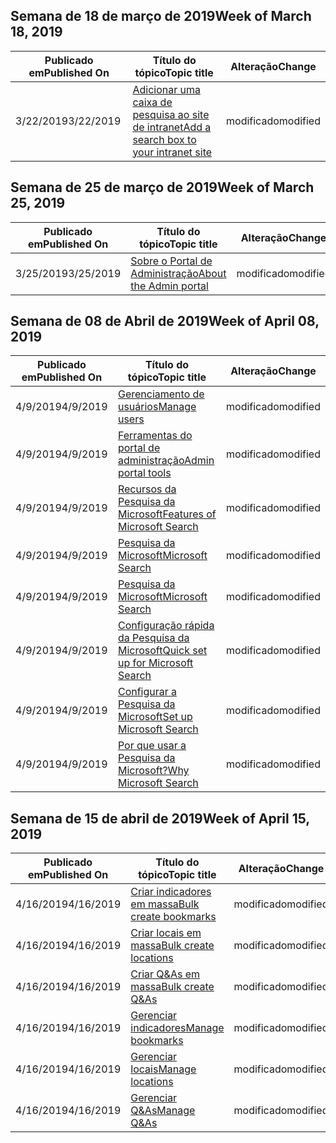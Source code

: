 <!-- This file is generated automatically each week. Changes made to this file will be overwritten.-->




## <a name="week-of-march-18-2019"></a><span data-ttu-id="3b60b-101">Semana de 18 de março de 2019</span><span class="sxs-lookup"><span data-stu-id="3b60b-101">Week of March 18, 2019</span></span>


| <span data-ttu-id="3b60b-102">Publicado em</span><span class="sxs-lookup"><span data-stu-id="3b60b-102">Published On</span></span> |<span data-ttu-id="3b60b-103">Título do tópico</span><span class="sxs-lookup"><span data-stu-id="3b60b-103">Topic title</span></span> | <span data-ttu-id="3b60b-104">Alteração</span><span class="sxs-lookup"><span data-stu-id="3b60b-104">Change</span></span> |
|------|------------|--------|
| <span data-ttu-id="3b60b-105">3/22/2019</span><span class="sxs-lookup"><span data-stu-id="3b60b-105">3/22/2019</span></span> | [<span data-ttu-id="3b60b-106">Adicionar uma caixa de pesquisa ao site de intranet</span><span class="sxs-lookup"><span data-stu-id="3b60b-106">Add a search box to your intranet site</span></span>](/MicrosoftSearch/add-a-search-box-to-your-intranet-site) | <span data-ttu-id="3b60b-107">modificado</span><span class="sxs-lookup"><span data-stu-id="3b60b-107">modified</span></span> |


## <a name="week-of-march-25-2019"></a><span data-ttu-id="3b60b-108">Semana de 25 de março de 2019</span><span class="sxs-lookup"><span data-stu-id="3b60b-108">Week of March 25, 2019</span></span>


| <span data-ttu-id="3b60b-109">Publicado em</span><span class="sxs-lookup"><span data-stu-id="3b60b-109">Published On</span></span> |<span data-ttu-id="3b60b-110">Título do tópico</span><span class="sxs-lookup"><span data-stu-id="3b60b-110">Topic title</span></span> | <span data-ttu-id="3b60b-111">Alteração</span><span class="sxs-lookup"><span data-stu-id="3b60b-111">Change</span></span> |
|------|------------|--------|
| <span data-ttu-id="3b60b-112">3/25/2019</span><span class="sxs-lookup"><span data-stu-id="3b60b-112">3/25/2019</span></span> | [<span data-ttu-id="3b60b-113">Sobre o Portal de Administração</span><span class="sxs-lookup"><span data-stu-id="3b60b-113">About the Admin portal</span></span>](/MicrosoftSearch/about-the-admin-portal) | <span data-ttu-id="3b60b-114">modificado</span><span class="sxs-lookup"><span data-stu-id="3b60b-114">modified</span></span> |


## <a name="week-of-april-08-2019"></a><span data-ttu-id="3b60b-115">Semana de 08 de Abril de 2019</span><span class="sxs-lookup"><span data-stu-id="3b60b-115">Week of April 08, 2019</span></span>


| <span data-ttu-id="3b60b-116">Publicado em</span><span class="sxs-lookup"><span data-stu-id="3b60b-116">Published On</span></span> |<span data-ttu-id="3b60b-117">Título do tópico</span><span class="sxs-lookup"><span data-stu-id="3b60b-117">Topic title</span></span> | <span data-ttu-id="3b60b-118">Alteração</span><span class="sxs-lookup"><span data-stu-id="3b60b-118">Change</span></span> |
|------|------------|--------|
| <span data-ttu-id="3b60b-119">4/9/2019</span><span class="sxs-lookup"><span data-stu-id="3b60b-119">4/9/2019</span></span> | [<span data-ttu-id="3b60b-120">Gerenciamento de usuários</span><span class="sxs-lookup"><span data-stu-id="3b60b-120">Manage users</span></span>](/MicrosoftSearch/add-users) | <span data-ttu-id="3b60b-121">modificado</span><span class="sxs-lookup"><span data-stu-id="3b60b-121">modified</span></span> |
| <span data-ttu-id="3b60b-122">4/9/2019</span><span class="sxs-lookup"><span data-stu-id="3b60b-122">4/9/2019</span></span> | [<span data-ttu-id="3b60b-123">Ferramentas do portal de administração</span><span class="sxs-lookup"><span data-stu-id="3b60b-123">Admin portal tools</span></span>](/MicrosoftSearch/admin-portal-tools) | <span data-ttu-id="3b60b-124">modificado</span><span class="sxs-lookup"><span data-stu-id="3b60b-124">modified</span></span> |
| <span data-ttu-id="3b60b-125">4/9/2019</span><span class="sxs-lookup"><span data-stu-id="3b60b-125">4/9/2019</span></span> | [<span data-ttu-id="3b60b-126">Recursos da Pesquisa da Microsoft</span><span class="sxs-lookup"><span data-stu-id="3b60b-126">Features of Microsoft Search</span></span>](/MicrosoftSearch/features) | <span data-ttu-id="3b60b-127">modificado</span><span class="sxs-lookup"><span data-stu-id="3b60b-127">modified</span></span> |
| <span data-ttu-id="3b60b-128">4/9/2019</span><span class="sxs-lookup"><span data-stu-id="3b60b-128">4/9/2019</span></span> | [<span data-ttu-id="3b60b-129">Pesquisa da Microsoft</span><span class="sxs-lookup"><span data-stu-id="3b60b-129">Microsoft Search</span></span>](/MicrosoftSearch/index) | <span data-ttu-id="3b60b-130">modificado</span><span class="sxs-lookup"><span data-stu-id="3b60b-130">modified</span></span> |
| <span data-ttu-id="3b60b-131">4/9/2019</span><span class="sxs-lookup"><span data-stu-id="3b60b-131">4/9/2019</span></span> | [<span data-ttu-id="3b60b-132">Pesquisa da Microsoft</span><span class="sxs-lookup"><span data-stu-id="3b60b-132">Microsoft Search</span></span>](/MicrosoftSearch/microsoft-search) | <span data-ttu-id="3b60b-133">modificado</span><span class="sxs-lookup"><span data-stu-id="3b60b-133">modified</span></span> |
| <span data-ttu-id="3b60b-134">4/9/2019</span><span class="sxs-lookup"><span data-stu-id="3b60b-134">4/9/2019</span></span> | [<span data-ttu-id="3b60b-135">Configuração rápida da Pesquisa da Microsoft</span><span class="sxs-lookup"><span data-stu-id="3b60b-135">Quick set up for Microsoft Search</span></span>](/MicrosoftSearch/quick-set-up) | <span data-ttu-id="3b60b-136">modificado</span><span class="sxs-lookup"><span data-stu-id="3b60b-136">modified</span></span> |
| <span data-ttu-id="3b60b-137">4/9/2019</span><span class="sxs-lookup"><span data-stu-id="3b60b-137">4/9/2019</span></span> | [<span data-ttu-id="3b60b-138">Configurar a Pesquisa da Microsoft</span><span class="sxs-lookup"><span data-stu-id="3b60b-138">Set up Microsoft Search</span></span>](/MicrosoftSearch/set-up-microsoft-search) | <span data-ttu-id="3b60b-139">modificado</span><span class="sxs-lookup"><span data-stu-id="3b60b-139">modified</span></span> |
| <span data-ttu-id="3b60b-140">4/9/2019</span><span class="sxs-lookup"><span data-stu-id="3b60b-140">4/9/2019</span></span> | [<span data-ttu-id="3b60b-141">Por que usar a Pesquisa da Microsoft?</span><span class="sxs-lookup"><span data-stu-id="3b60b-141">Why Microsoft Search</span></span>](/MicrosoftSearch/why-microsoft-search) | <span data-ttu-id="3b60b-142">modificado</span><span class="sxs-lookup"><span data-stu-id="3b60b-142">modified</span></span> |


## <a name="week-of-april-15-2019"></a><span data-ttu-id="3b60b-143">Semana de 15 de abril de 2019</span><span class="sxs-lookup"><span data-stu-id="3b60b-143">Week of April 15, 2019</span></span>


| <span data-ttu-id="3b60b-144">Publicado em</span><span class="sxs-lookup"><span data-stu-id="3b60b-144">Published On</span></span> |<span data-ttu-id="3b60b-145">Título do tópico</span><span class="sxs-lookup"><span data-stu-id="3b60b-145">Topic title</span></span> | <span data-ttu-id="3b60b-146">Alteração</span><span class="sxs-lookup"><span data-stu-id="3b60b-146">Change</span></span> |
|------|------------|--------|
| <span data-ttu-id="3b60b-147">4/16/2019</span><span class="sxs-lookup"><span data-stu-id="3b60b-147">4/16/2019</span></span> | [<span data-ttu-id="3b60b-148">Criar indicadores em massa</span><span class="sxs-lookup"><span data-stu-id="3b60b-148">Bulk create bookmarks</span></span>](/MicrosoftSearch/bulk-create-bookmarks) | <span data-ttu-id="3b60b-149">modificado</span><span class="sxs-lookup"><span data-stu-id="3b60b-149">modified</span></span> |
| <span data-ttu-id="3b60b-150">4/16/2019</span><span class="sxs-lookup"><span data-stu-id="3b60b-150">4/16/2019</span></span> | [<span data-ttu-id="3b60b-151">Criar locais em massa</span><span class="sxs-lookup"><span data-stu-id="3b60b-151">Bulk create locations</span></span>](/MicrosoftSearch/bulk-create-locations) | <span data-ttu-id="3b60b-152">modificado</span><span class="sxs-lookup"><span data-stu-id="3b60b-152">modified</span></span> |
| <span data-ttu-id="3b60b-153">4/16/2019</span><span class="sxs-lookup"><span data-stu-id="3b60b-153">4/16/2019</span></span> | [<span data-ttu-id="3b60b-154">Criar Q&As em massa</span><span class="sxs-lookup"><span data-stu-id="3b60b-154">Bulk create Q&As</span></span>](/MicrosoftSearch/bulk-create-qas) | <span data-ttu-id="3b60b-155">modificado</span><span class="sxs-lookup"><span data-stu-id="3b60b-155">modified</span></span> |
| <span data-ttu-id="3b60b-156">4/16/2019</span><span class="sxs-lookup"><span data-stu-id="3b60b-156">4/16/2019</span></span> | [<span data-ttu-id="3b60b-157">Gerenciar indicadores</span><span class="sxs-lookup"><span data-stu-id="3b60b-157">Manage bookmarks</span></span>](/MicrosoftSearch/manage-bookmarks) | <span data-ttu-id="3b60b-158">modificado</span><span class="sxs-lookup"><span data-stu-id="3b60b-158">modified</span></span> |
| <span data-ttu-id="3b60b-159">4/16/2019</span><span class="sxs-lookup"><span data-stu-id="3b60b-159">4/16/2019</span></span> | [<span data-ttu-id="3b60b-160">Gerenciar locais</span><span class="sxs-lookup"><span data-stu-id="3b60b-160">Manage locations</span></span>](/MicrosoftSearch/manage-locations) | <span data-ttu-id="3b60b-161">modificado</span><span class="sxs-lookup"><span data-stu-id="3b60b-161">modified</span></span> |
| <span data-ttu-id="3b60b-162">4/16/2019</span><span class="sxs-lookup"><span data-stu-id="3b60b-162">4/16/2019</span></span> | [<span data-ttu-id="3b60b-163">Gerenciar Q&As</span><span class="sxs-lookup"><span data-stu-id="3b60b-163">Manage Q&As</span></span>](/MicrosoftSearch/manage-qas) | <span data-ttu-id="3b60b-164">modificado</span><span class="sxs-lookup"><span data-stu-id="3b60b-164">modified</span></span> |
